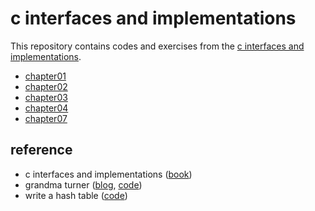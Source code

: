 # c interfaces and implementations

This repository contains codes and exercises from the [c interfaces and implementations](https://book.douban.com/subject/1826292/).

- [chapter01](https://github.com/gaoxinge/bible/tree/master/c/c%20interfaces%20and%20implementations/chapter01)
- [chapter02](https://github.com/gaoxinge/bible/tree/master/c/c%20interfaces%20and%20implementations/chapter02)
- [chapter03](https://github.com/gaoxinge/bible/tree/master/c/c%20interfaces%20and%20implementations/chapter03)
- [chapter04](https://github.com/gaoxinge/bible/tree/master/c/c%20interfaces%20and%20implementations/chapter04)
- [chapter07](https://github.com/gaoxinge/bible/tree/master/c/c%20interfaces%20and%20implementations/chapter07)

## reference

- c interfaces and implementations ([book](https://book.douban.com/subject/1826292/))
- grandma turner ([blog](https://zhuanlan.zhihu.com/c_148841715), [code](https://github.com/nikoloss/grandma-turner))
- write a hash table ([code](https://github.com/jamesroutley/write-a-hash-table))
